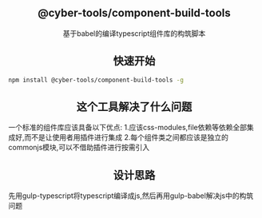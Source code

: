 <h2 align="center">
  @cyber-tools/component-build-tools
</h2>
<div align="center">
  基于babel的编译typescript组件库的构筑脚本
</div>
<h2 align="center">快速开始</h2>

```bash
npm install @cyber-tools/component-build-tools -g
```
<h2 align="center">
  这个工具解决了什么问题
</h2>
<div>
  一个标准的组件库应该具备以下优点:
  1.应该css-modules,file依赖等依赖全部集成好,而不是让使用者用插件进行集成
  2.每个组件类之间都应该是独立的commonjs模块,可以不借助插件进行按需引入
</div>

<h2 align="center">
  设计思路
</h2>

<div>
  先用gulp-typescript将typescript编译成js,然后再用gulp-babel解决js中的构筑问题
</div>